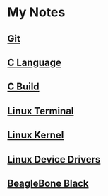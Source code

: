 # My Notes
## [Git](git-notes)
## [C Language](c-notes)
## [C Build](cbuild-notes)
## [Linux Terminal](terminal-notes.md)
## [Linux Kernel](linuxkernel-notes)
## [Linux Device Drivers](ldd-notes.md)
## [BeagleBone Black](bbb-notes.md)
